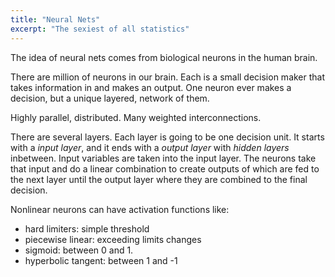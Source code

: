 ```yaml
---
title: "Neural Nets"
excerpt: "The sexiest of all statistics"
---
```


The idea of neural nets comes from biological neurons in the human brain.

There are million of neurons in our brain. Each is a small decision maker that takes information in and makes an output. One neuron ever makes a decision, but a unique layered, network of them.  

Highly parallel, distributed. Many weighted interconnections.

There are several layers. Each layer is going to be one decision unit. It starts with a *input layer*, and it ends with a  *output layer* with *hidden layers* inbetween. Input variables are taken into the input layer. The neurons take that input and do a linear combination to create outputs of which are fed to the next layer until the output layer where they are combined to the final decision.

Nonlinear neurons can have activation functions like:
- hard limiters: simple threshold
- piecewise linear: exceeding limits changes
- sigmoid: between 0 and 1.
- hyperbolic tangent: between 1 and -1
